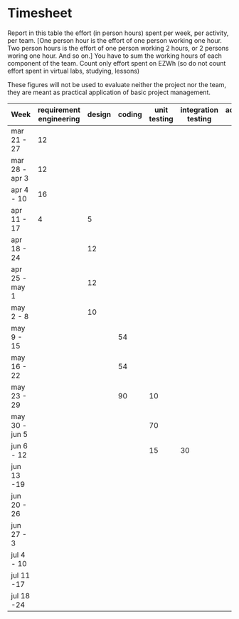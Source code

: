 # Timesheet

Report in this table the effort (in person hours) spent per week, per activity, per team. 
[One person hour is the effort of one person working one hour.
Two person hours is the effort of one person working 2 hours, or 2 persons woring one hour. And so on.]
You have to sum the working hours of each component of the team.
Count only effort spent on EZWh (so do not count effort spent in virtual labs, studying, lessons)

These figures will not be used to evaluate neither the project nor the team, they are meant as practical application of basic project management.

| Week           | requirement engineering | design | coding | unit testing | integration testing | acceptance testing | management | git maven |
|----------------|-------------------------|--------|--------|--------------|---------------------|--------------------|------------|-----------|
| mar 21 - 27    | 12                      |        |        |              |                     |                    | 4          |           |
| mar 28 - apr 3 | 12                      |        |        |              |                     |                    |            |           |
| apr 4 - 10     | 16                      |        |        |              |                     |                    |            |           |
| apr 11 - 17    | 4                       | 5      |        |              |                     |                    | 6          |           |
| apr 18 - 24    |                         | 12     |        |              |                     |                    |            |           |
| apr 25 - may 1 |                         | 12     |        |              |                     |                    |            |           |
| may 2 - 8      |                         | 10     |        |              |                     |                    |            |           |
| may 9 - 15     |                         |        | 54     |              |                     |                    |            |           |
| may 16 - 22    |                         |        | 54     |              |                     |                    |            |           |
| may 23 - 29    |                         |        | 90     | 10           |                     |                    |            |           |
| may 30 - jun 5 |                         |        |        | 70           |                     |                    |            |           |
| jun 6 - 12     |                         |        |        | 15           | 30                  |                    |            |           |
| jun 13 -19     |                         |        |        |              |                     |                    |            |           |
| jun 20 - 26    |                         |        |        |              |                     |                    |            |           |
| jun 27 - 3     |                         |        |        |              |                     |                    |            |           |
| jul 4 - 10     |                         |        |        |              |                     |                    |            |           |
| jul 11 -17     |                         |        |        |              |                     |                    |            |           |
| jul 18 -24     |                         |        |        |              |                     |                    |            |           |

